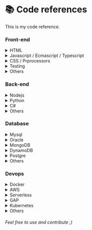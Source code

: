 # 📚 Code references
This is my code reference.

### Front-end
  
<details>
<summary>HTML</summary>

<!-- <!-- * [`View All`](/) --> Coming soon...
</details>

<details>
<summary>Javascript / Ecmascript / Typescript</summary>

* [`Angular`](/frontend/js/frameworks/angular)
* [`Design Patterns`](/)
* [`Snippets`](/)
* [`React`](/)
* [`Vue`](/)
* [`Typescript`](/)
* [`Libraries`](/frontend/js)
* [`Links`](/frontend/js) 

</details>

<details>
<summary>CSS / Prprocessors</summary>

<!-- * [`View All`](/) --> Coming soon...
</details>  

<details>
  <summary>Testing</summary>

<!-- * [`View All`](/) --> Coming soon...
</details>  

<details>
  <summary>Others</summary>  

<!-- * [`View All`](/) --> Coming soon...
</details>  

### Back-end

<details>
<summary>Nodejs</summary>

<!-- * [`View All`](/) --> Coming soon...
</details>

<details>
<summary>Python</summary>

<!-- * [`View All`](/) --> Coming soon...
</details>

<details>
<summary>C#</summary>

<!-- * [`View All`](/) --> Coming soon...
</details>

<details>
<summary>Others</summary>

<!-- * [`View All`](/) --> Coming soon...
</details>

### Database

<details>
<summary>Mysql</summary>

<!-- * [`View All`](/) --> Coming soon...
</details>

<details>
<summary>Oracle</summary>

<!-- * [`View All`](/) --> Coming soon...
</details>

<details>
<summary>MongoDB</summary>

<!-- * [`View All`](/) --> Coming soon...
</details>

<details>
<summary>DynamoDB</summary>

<!-- * [`View All`](/) --> Coming soon...
</details>

<details>
<summary>Postgre</summary>

<!-- * [`View All`](/) --> Coming soon...
</details>

<details>
<summary>Others</summary>

<!-- * [`View All`](/) --> Coming soon...
</details>

### Devops

<details>
<summary>Docker</summary>

<!-- * [`View All`](/) --> Coming soon...
</details>

<details>
<summary>AWS</summary>

<!-- * [`View All`](/) --> Coming soon...
</details>

<details>
<summary>Serverless</summary>

<!-- * [`View All`](/) --> Coming soon...
</details>

<details>
<summary>GAP</summary>

<!-- * [`View All`](/) --> Coming soon...
</details>

<details>
<summary>Kubernetes</summary>

<!-- * [`View All`](/) --> Coming soon...
</details>

<details>
<summary>Others</summary>

<!-- * [`View All`](/) --> Coming soon...
</details>

###### Feel free to use and contribute ;)
